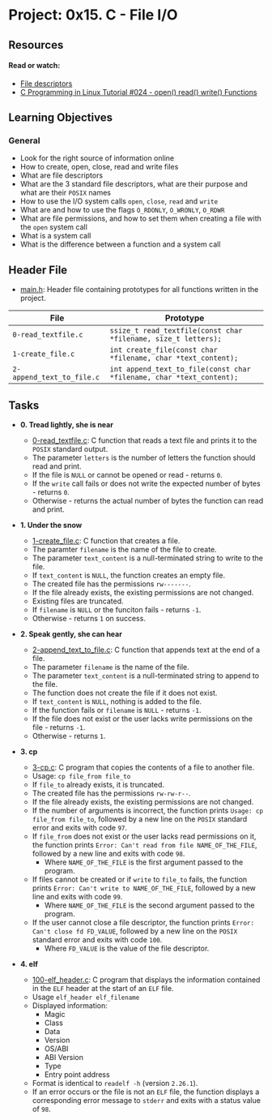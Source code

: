 # Project: 0x15. C - File I/O

## Resources

#### Read or watch:

* [File descriptors](https://en.wikipedia.org/wiki/File_descriptor)
* [C Programming in Linux Tutorial #024 - open() read() write() Functions](https://www.youtube.com/watch?v=e-srF6c3TJ8)
## Learning Objectives

### General

* Look for the right source of information online
* How to create, open, close, read and write files
* What are file descriptors
* What are the 3 standard file descriptors, what are their purpose and what are their <code>POSIX</code> names
* How to use the I/O system calls <code>open</code>, <code>close</code>, <code>read</code> and <code>write</code>
* What are and how to use the flags <code>O_RDONLY</code>, <code>O_WRONLY</code>, <code>O_RDWR</code>
* What are file permissions, and how to set them when creating a file with the <code>open</code> system call
* What is a system call
* What is the difference between a function and a system call

## Header File
* [main.h](./main.h): Header file containing prototypes for all functions
  written in the project.

| File                      | Prototype                                                            |
|---------------------------|----------------------------------------------------------------------|
| `0-read_textfile.c`       | `ssize_t read_textfile(const char *filename, size_t letters);`       |
| `1-create_file.c`         | `int create_file(const char *filename, char *text_content);`         |
| `2-append_text_to_file.c` | `int append_text_to_file(const char *filename, char *text_content);` |

## Tasks

* **0. Tread lightly, she is near**
    * [0-read_textfile.c](./0-read_textfile.c): C function that reads a text file and
      prints it to the `POSIX` standard output.
    * The parameter `letters` is the number of letters the function should read and print.
    * If the file is `NULL` or cannot be opened or read - returns `0`.
    * If the `write` call fails or does not write the expected number of bytes - returns `0`.
    * Otherwise - returns the actual number of bytes the function can read and print.

* **1. Under the snow**
    * [1-create_file.c](./1-create_file.c): C function that creates a file.
    * The paramter `filename` is the name of the file to create.
    * The parameter `text_content` is a null-terminated string to write to the file.
    * If `text_content` is `NULL`, the function creates an empty file.
    * The created file has the permissions `rw-------`.
    * If the file already exists, the existing permissions are not changed.
    * Existing files are truncated.
    * If `filename` is `NULL` or the funciton fails - returns `-1`.
    * Otherwise - returns `1` on success.

* **2. Speak gently, she can hear**
    * [2-append_text_to_file.c](./2-append_text_to_file.c): C function that appends text at
      the end of a file.
    * The parameter `filename` is the name of the file.
    * The parameter `text_content` is a null-terminated string to append to the file.
    * The function does not create the file if it does not exist.
    * If `text_content` is `NULL`, nothing is added to the file.
    * If the function fails or `filename` is `NULL` - returns `-1`.
    * If the file does not exist or the user lacks write permissions on the file - returns `-1`.
    * Otherwise - returns `1`.

* **3. cp**
    * [3-cp.c](./3-cp.c): C program that copies the contents of a file to another file.
    * Usage: `cp file_from file_to`
    * If `file_to` already exists, it is truncated.
    * The created file has the permissions `rw-rw-r--`.
    * If the file already exists, the existing permissions are not changed.
    * If the number of arguments is incorrect, the function prints `Usage: cp file_from
      file_to`, followed by a new line on the `POSIX` standard error and exits with code `97`.
    * If `file_from` does not exist or the user lacks read permissions on it,
      the function prints `Error: Can't read from file NAME_OF_THE_FILE`, followed by a new
      line and exits with code `98`.
        * Where `NAME_OF_THE_FILE` is the first argument passed to the program.
    * If files cannot be created or if `write` to `file_to` fails, the function prints
      `Error: Can't write to NAME_OF_THE_FILE`, followed by a new line and exits with code `99`.
        * Where `NAME_OF_THE_FILE` is the second argument passed to the program.
    * If the user cannot close a file descriptor, the function prints `Error:
      Can't close fd FD_VALUE`, followed by a new line on the `POSIX` standard
      error and exits with code `100`.
        * Where `FD_VALUE` is the value of the file descriptor.

* **4. elf**
    * [100-elf_header.c](./100-elf_header.c): C program that displays the information contained
      in the `ELF` header at the start of an `ELF` file.
    * Usage `elf_header elf_filename`
    * Displayed information:
        * Magic
        * Class
        * Data
        * Version
        * OS/ABI
        * ABI Version
        * Type
        * Entry point address
    * Format is identical to `readelf -h` (version `2.26.1`).
    * If an error occurs or the file is not an `ELF` file, the function displays a
      corresponding error message to `stderr` and exits with a status value of `98`.
